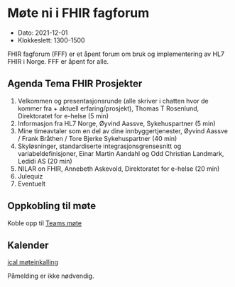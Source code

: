 # Møte ni i FHIR fagforum

* Dato: 2021-12-01
* Klokkeslett: 1300-1500

FHIR fagforum (FFF) er et åpent forum om bruk og implementering av HL7 FHIR i Norge. FFF er åpent for alle.

## Agenda Tema FHIR Prosjekter

1. Velkommen og presentasjonsrunde (alle skriver i chatten hvor de kommer fra + aktuell erfaring/prosjekt), Thomas T Rosenlund, Direktoratet for e-helse (5 min)
1. Informasjon fra HL7 Norge, Øyvind Aassve, Sykehuspartner (5 min)
1. Mine timeavtaler som en del av dine innbyggertjenester, Øyvind Aassve / Frank Bråthen / Tore Bjerke Sykehuspartner (40 min)
1. Skyløsninger, standardiserte integrasjonsgrensesnitt og variabeldefinisjoner, Einar Martin Aandahl og Odd Christian Landmark, Ledidi AS (20 min)
1. NILAR on FHIR, Annebeth Askevold, Direktoratet for e-helse (20 min)
1. Julequiz  
1. Eventuelt

## Oppkobling til møte

Koble opp til [Teams møte](https://teams.microsoft.com/l/meetup-join/19%3ameeting_NDQ1YTM4ZGUtY2I5NS00ZTEwLWE4YTMtYWYxYzdiNzlmNmJj%40thread.v2/0?context=%7b%22Tid%22%3a%221f8fc8cc-99b4-410a-95fa-286dd143b04d%22%2c%22Oid%22%3a%22a216d89f-4166-4e08-9907-183e70a2a420%22%7d)

## Kalender

[ical møteinkalling](ical/FHIR%20fagforum%20%239.ics)

Påmelding er ikke nødvendig.

